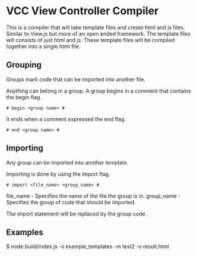 # VCC View Controller Compiler
This is a compiler that will take template files and create html and js files. Similar to View.js but more of an open ended framework. The template files will consists of just html and js. These template files will be compiled together into a single html file. 


## Grouping

Groups mark code that can be imported into another file. 

Anything can belong in a group. A group begins in a comment that contains the begin flag. 

```
# begin <group name> #
```

It ends when a comment expressed the end flag.

```
# end <group name> #
```

## Importing

Any group can be imported into another template.

Importing is done by using the import flag.

```
# import <file_name> <group_name> #
```

file_name - Specifies the name of the file the group is in.
group_name - Specifies the group of code that should be imported.

The import statement will be replaced by the group code . 


## Examples
$ node build/index.js -s example_templates -m test2 -o result.html

